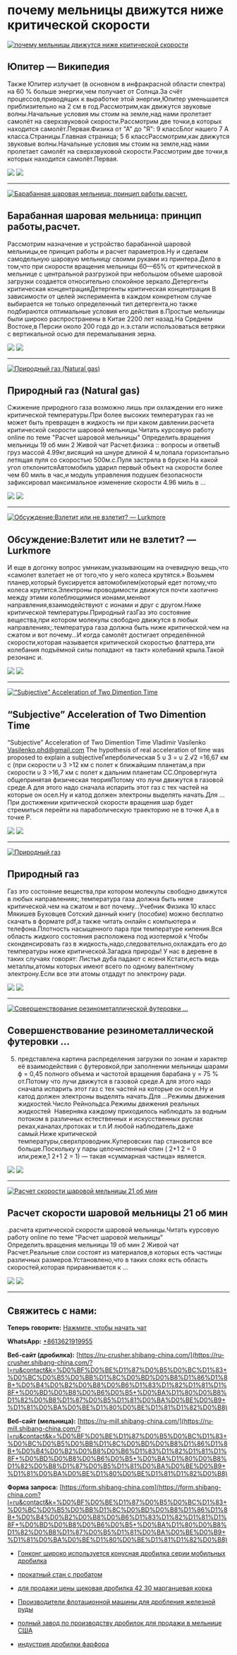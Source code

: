 # почему мельницы движутся ниже критической скорости

<a href="https://swt.shibang-china.com/?l=ru&img&k=%D0%BF%D0%BE%D1%87%D0%B5%D0%BC%D1%83+%D0%BC%D0%B5%D0%BB%D1%8C%D0%BD%D0%B8%D1%86%D1%8B+%D0%B4%D0%B2%D0%B8%D0%B6%D1%83%D1%82%D1%81%D1%8F+%D0%BD%D0%B8%D0%B6%D0%B5+%D0%BA%D1%80%D0%B8%D1%82%D0%B8%D1%87%D0%B5%D1%81%D0%BA%D0%BE%D0%B9+%D1%81%D0%BA%D0%BE%D1%80%D0%BE%D1%81%D1%82%D0%B8" target="_blank">![почему мельницы движутся ниже критической скорости](http://static.shibang-china.com/all-800x300/299.jpg)</a>

## Юпитер — Википедия
Также Юпитер излучает (в основном в инфракрасной области спектра) на 60 % больше энергии,чем получает от Солнца.За счёт процессов,приводящих к выработке этой энергии,Юпитер уменьшается приблизительно на 2 см в год.Рассмотрим,как движутся звуковые волны.Начальные условия мы стоим на земле,над нами пролетает самолёт на сверхзвуковой скорости.Рассмотрим две точки,в которых находится самолёт.Первая.Физика от &quot;А&quot; до &quot;Я&quot;: 9 классБлог нашего 7 А класса.Страницы.Главная страница; 5 6 классРассмотрим,как движутся звуковые волны.Начальные условия мы стоим на земле,над нами пролетает самолёт на сверхзвуковой скорости.Рассмотрим две точки,в которых находится самолёт.Первая.


<a href="https://whatsapp.shibangsoft.com/WhatsApp.php" target="_blank" title="WhatsApp">![](http://static.shibang-china.com/icon/whatsapp.png)</a> <a href="https://swt.shibang-china.com/?l=ru&icon&k=%D0%BF%D0%BE%D1%87%D0%B5%D0%BC%D1%83+%D0%BC%D0%B5%D0%BB%D1%8C%D0%BD%D0%B8%D1%86%D1%8B+%D0%B4%D0%B2%D0%B8%D0%B6%D1%83%D1%82%D1%81%D1%8F+%D0%BD%D0%B8%D0%B6%D0%B5+%D0%BA%D1%80%D0%B8%D1%82%D0%B8%D1%87%D0%B5%D1%81%D0%BA%D0%BE%D0%B9+%D1%81%D0%BA%D0%BE%D1%80%D0%BE%D1%81%D1%82%D0%B8" target="_blank">![](http://static.shibang-china.com/icon/chat-ru.png)</a>

---

<a href="https://swt.shibang-china.com/?l=ru&img&k=%D0%BF%D0%BE%D1%87%D0%B5%D0%BC%D1%83+%D0%BC%D0%B5%D0%BB%D1%8C%D0%BD%D0%B8%D1%86%D1%8B+%D0%B4%D0%B2%D0%B8%D0%B6%D1%83%D1%82%D1%81%D1%8F+%D0%BD%D0%B8%D0%B6%D0%B5+%D0%BA%D1%80%D0%B8%D1%82%D0%B8%D1%87%D0%B5%D1%81%D0%BA%D0%BE%D0%B9+%D1%81%D0%BA%D0%BE%D1%80%D0%BE%D1%81%D1%82%D0%B8" target="_blank">![Барабанная шаровая мельница: принцип работы,расчет.](http://static.shibang-china.com/all-800x300/1261.jpg)</a>

## Барабанная шаровая мельница: принцип работы,расчет.
Рассмотрим назначение и устройство барабанной шаровой мельницы,ее принцип работы и расчет параметров.Ну и сделаем самодельную шаровую мельницу своими руками из принтера.Дело в том,что при скорости вращения мельницы 60—65% от критической в мельнице с центральной разгрузкой при небольшом объеме шаровой загрузки создается относительно спокойное зеркало.Детергенты критическая концентрацияДетергенты критическая концентрация В зависимости от целей эксперимента в каждом конкретном случае выбирается не только определенный тип детергента,но также подбираются оптимальные условия его действия в.Простые мельницы были широко распространены в Китае 2200 лет назад.На Среднем Востоке,в Персии около 200 года до н.э.стали использоваться ветряки с вертикальной осью для перемалывания зерна.


<a href="https://whatsapp.shibangsoft.com/WhatsApp.php" target="_blank" title="WhatsApp">![](http://static.shibang-china.com/icon/whatsapp.png)</a> <a href="https://swt.shibang-china.com/?l=ru&icon&k=%D0%BF%D0%BE%D1%87%D0%B5%D0%BC%D1%83+%D0%BC%D0%B5%D0%BB%D1%8C%D0%BD%D0%B8%D1%86%D1%8B+%D0%B4%D0%B2%D0%B8%D0%B6%D1%83%D1%82%D1%81%D1%8F+%D0%BD%D0%B8%D0%B6%D0%B5+%D0%BA%D1%80%D0%B8%D1%82%D0%B8%D1%87%D0%B5%D1%81%D0%BA%D0%BE%D0%B9+%D1%81%D0%BA%D0%BE%D1%80%D0%BE%D1%81%D1%82%D0%B8" target="_blank">![](http://static.shibang-china.com/icon/chat-ru.png)</a>

---

<a href="https://swt.shibang-china.com/?l=ru&img&k=%D0%BF%D0%BE%D1%87%D0%B5%D0%BC%D1%83+%D0%BC%D0%B5%D0%BB%D1%8C%D0%BD%D0%B8%D1%86%D1%8B+%D0%B4%D0%B2%D0%B8%D0%B6%D1%83%D1%82%D1%81%D1%8F+%D0%BD%D0%B8%D0%B6%D0%B5+%D0%BA%D1%80%D0%B8%D1%82%D0%B8%D1%87%D0%B5%D1%81%D0%BA%D0%BE%D0%B9+%D1%81%D0%BA%D0%BE%D1%80%D0%BE%D1%81%D1%82%D0%B8" target="_blank">![Природный газ (Natural gas)](http://static.shibang-china.com/all-800x300/306.jpg)</a>

## Природный газ (Natural gas)
Сжижение природного газа возможно лишь при охлаждении его ниже критической температуры.При более высоких температурах газ не может быть превращен в жидкость ни при каком давлении.расчета критической скорости шаровой мельницы.Читать курсовую работу online по теме &quot;Расчет шаровой мельницы&quot; Определить.вращения мельницы 19 об мин 2 Живой чат Расчет.физика :: вопросы и ответыВ груз массой 4.99кг,висящий на шнуре длиной 4 м,попала горизонтально летящая пуля со скоростью 500м.с.Пуля застряла в бруске.На какой угол отклонитсяАвтомобиль ударил первый объект на скорости более чем 60 миль в час,и модуль управления подушек безопасности зафиксировал максимальное изменение скорости 4.96 миль в …


<a href="https://whatsapp.shibangsoft.com/WhatsApp.php" target="_blank" title="WhatsApp">![](http://static.shibang-china.com/icon/whatsapp.png)</a> <a href="https://swt.shibang-china.com/?l=ru&icon&k=%D0%BF%D0%BE%D1%87%D0%B5%D0%BC%D1%83+%D0%BC%D0%B5%D0%BB%D1%8C%D0%BD%D0%B8%D1%86%D1%8B+%D0%B4%D0%B2%D0%B8%D0%B6%D1%83%D1%82%D1%81%D1%8F+%D0%BD%D0%B8%D0%B6%D0%B5+%D0%BA%D1%80%D0%B8%D1%82%D0%B8%D1%87%D0%B5%D1%81%D0%BA%D0%BE%D0%B9+%D1%81%D0%BA%D0%BE%D1%80%D0%BE%D1%81%D1%82%D0%B8" target="_blank">![](http://static.shibang-china.com/icon/chat-ru.png)</a>

---

<a href="https://swt.shibang-china.com/?l=ru&img&k=%D0%BF%D0%BE%D1%87%D0%B5%D0%BC%D1%83+%D0%BC%D0%B5%D0%BB%D1%8C%D0%BD%D0%B8%D1%86%D1%8B+%D0%B4%D0%B2%D0%B8%D0%B6%D1%83%D1%82%D1%81%D1%8F+%D0%BD%D0%B8%D0%B6%D0%B5+%D0%BA%D1%80%D0%B8%D1%82%D0%B8%D1%87%D0%B5%D1%81%D0%BA%D0%BE%D0%B9+%D1%81%D0%BA%D0%BE%D1%80%D0%BE%D1%81%D1%82%D0%B8" target="_blank">![Обсуждение:Взлетит или не взлетит? — Lurkmore](http://static.shibang-china.com/all-800x300/1453.jpg)</a>

## Обсуждение:Взлетит или не взлетит? — Lurkmore
И еще в догонку вопрос умникам,указывающим на очевидную вещь,что &#171;самолет взлетает не от того,что у него колеса крутятся.&#187; Возьмем планер,который буксируется автомобилем(который едет потому,что колеса крутятся.Электроны проводимости движутся почти хаотично между этими колеблющимися ионами,меняют направления,взаимодействуют с ионами и друг с другом.Ниже критической температуры.Природный газГаз это состояние вещества,при котором молекулы свободно движутся в любых направлениях;.температура газа должна быть ниже критической.чем на сжатом и вот почему…И когда самолёт достигает определённой скорости,которая называется критической скоростью флаттера,эти колебания подъёмной силы попадают &#171;в такт&#187; колебаний крыла.Такой резонанс и.


<a href="https://whatsapp.shibangsoft.com/WhatsApp.php" target="_blank" title="WhatsApp">![](http://static.shibang-china.com/icon/whatsapp.png)</a> <a href="https://swt.shibang-china.com/?l=ru&icon&k=%D0%BF%D0%BE%D1%87%D0%B5%D0%BC%D1%83+%D0%BC%D0%B5%D0%BB%D1%8C%D0%BD%D0%B8%D1%86%D1%8B+%D0%B4%D0%B2%D0%B8%D0%B6%D1%83%D1%82%D1%81%D1%8F+%D0%BD%D0%B8%D0%B6%D0%B5+%D0%BA%D1%80%D0%B8%D1%82%D0%B8%D1%87%D0%B5%D1%81%D0%BA%D0%BE%D0%B9+%D1%81%D0%BA%D0%BE%D1%80%D0%BE%D1%81%D1%82%D0%B8" target="_blank">![](http://static.shibang-china.com/icon/chat-ru.png)</a>

---

<a href="https://swt.shibang-china.com/?l=ru&img&k=%D0%BF%D0%BE%D1%87%D0%B5%D0%BC%D1%83+%D0%BC%D0%B5%D0%BB%D1%8C%D0%BD%D0%B8%D1%86%D1%8B+%D0%B4%D0%B2%D0%B8%D0%B6%D1%83%D1%82%D1%81%D1%8F+%D0%BD%D0%B8%D0%B6%D0%B5+%D0%BA%D1%80%D0%B8%D1%82%D0%B8%D1%87%D0%B5%D1%81%D0%BA%D0%BE%D0%B9+%D1%81%D0%BA%D0%BE%D1%80%D0%BE%D1%81%D1%82%D0%B8" target="_blank">![“Subjective” Acceleration of Two Dimention Time](http://static.shibang-china.com/all-800x300/777.jpg)</a>

## “Subjective” Acceleration of Two Dimention Time
“Subjective” Acceleration of Two Dimention Time Vladimir Vasilenko Vasilenko.phd@gmail.com The hypothesis of real acceleration of time was proposed to explain a subjectiveГиперболическая 5 υ 3 = υ 2.√2 =16,67 км с (при скорости υ 3 &gt;12 км с полет к ближайшим планетам,а при скорости υ 3 &gt;16,7 км с полет к дальним планетам СС.Опровергнута общепринятая физическая теорияПотому что лучи движутся в газовой среде.А для этого надо сначала испарить этот газ с тех частей на которые он осел.Ну и катод должен электроны выделять начать.Для …При достижении критической скорости вращения шар будет стремиться перейти на параболическую траекторию не в точке А,а в точке Р.


<a href="https://whatsapp.shibangsoft.com/WhatsApp.php" target="_blank" title="WhatsApp">![](http://static.shibang-china.com/icon/whatsapp.png)</a> <a href="https://swt.shibang-china.com/?l=ru&icon&k=%D0%BF%D0%BE%D1%87%D0%B5%D0%BC%D1%83+%D0%BC%D0%B5%D0%BB%D1%8C%D0%BD%D0%B8%D1%86%D1%8B+%D0%B4%D0%B2%D0%B8%D0%B6%D1%83%D1%82%D1%81%D1%8F+%D0%BD%D0%B8%D0%B6%D0%B5+%D0%BA%D1%80%D0%B8%D1%82%D0%B8%D1%87%D0%B5%D1%81%D0%BA%D0%BE%D0%B9+%D1%81%D0%BA%D0%BE%D1%80%D0%BE%D1%81%D1%82%D0%B8" target="_blank">![](http://static.shibang-china.com/icon/chat-ru.png)</a>

---

<a href="https://swt.shibang-china.com/?l=ru&img&k=%D0%BF%D0%BE%D1%87%D0%B5%D0%BC%D1%83+%D0%BC%D0%B5%D0%BB%D1%8C%D0%BD%D0%B8%D1%86%D1%8B+%D0%B4%D0%B2%D0%B8%D0%B6%D1%83%D1%82%D1%81%D1%8F+%D0%BD%D0%B8%D0%B6%D0%B5+%D0%BA%D1%80%D0%B8%D1%82%D0%B8%D1%87%D0%B5%D1%81%D0%BA%D0%BE%D0%B9+%D1%81%D0%BA%D0%BE%D1%80%D0%BE%D1%81%D1%82%D0%B8" target="_blank">![Природный газ](http://static.shibang-china.com/all-800x300/1169.jpg)</a>

## Природный газ
Газ это состояние вещества,при котором молекулы свободно движутся в любых направлениях;.температура газа должна быть ниже критической.чем на сжатом и вот почему…Учебник Физика 10 класс Мякишев Буховцев Сотский данный книгу (пособие) можно бесплатно скачать в формате pdf,а также читать онлайн с компьютера и телефона.Плотность насыщенного пара при температуре кипения.Вся область жидкого состояния расположена под изотермой к Чтобы сконденсировать газ в жидкость,надо,следовательно,охлаждать его до температуры ниже критической.Загадка природы! У нас в деревне в таких случаях говорят: Листья дуба падают с ясеня Кстати,есть ведь металлы,атомы которых имеют всего по одному валентному электрону.Если все эти атомы отдадут по электрону ради.


<a href="https://whatsapp.shibangsoft.com/WhatsApp.php" target="_blank" title="WhatsApp">![](http://static.shibang-china.com/icon/whatsapp.png)</a> <a href="https://swt.shibang-china.com/?l=ru&icon&k=%D0%BF%D0%BE%D1%87%D0%B5%D0%BC%D1%83+%D0%BC%D0%B5%D0%BB%D1%8C%D0%BD%D0%B8%D1%86%D1%8B+%D0%B4%D0%B2%D0%B8%D0%B6%D1%83%D1%82%D1%81%D1%8F+%D0%BD%D0%B8%D0%B6%D0%B5+%D0%BA%D1%80%D0%B8%D1%82%D0%B8%D1%87%D0%B5%D1%81%D0%BA%D0%BE%D0%B9+%D1%81%D0%BA%D0%BE%D1%80%D0%BE%D1%81%D1%82%D0%B8" target="_blank">![](http://static.shibang-china.com/icon/chat-ru.png)</a>

---

<a href="https://swt.shibang-china.com/?l=ru&img&k=%D0%BF%D0%BE%D1%87%D0%B5%D0%BC%D1%83+%D0%BC%D0%B5%D0%BB%D1%8C%D0%BD%D0%B8%D1%86%D1%8B+%D0%B4%D0%B2%D0%B8%D0%B6%D1%83%D1%82%D1%81%D1%8F+%D0%BD%D0%B8%D0%B6%D0%B5+%D0%BA%D1%80%D0%B8%D1%82%D0%B8%D1%87%D0%B5%D1%81%D0%BA%D0%BE%D0%B9+%D1%81%D0%BA%D0%BE%D1%80%D0%BE%D1%81%D1%82%D0%B8" target="_blank">![Совершенствование резинометаллической футеровки …](http://static.shibang-china.com/all-800x300/1519.jpg)</a>

## Совершенствование резинометаллической футеровки …
5) представлена картина распределения загрузки по зонам и характер её взаимодействия с футеровкой,при заполнении мельницы шарами ф = 0,45 полного объема и частотой вращения барабана у = 75 % от.Потому что лучи движутся в газовой среде.А для этого надо сначала испарить этот газ с тех частей на которые он осел.Ну и катод должен электроны выделять начать.Для …Режимы движения жидкостей.Число Рейнольдса.Режимы движения реальных жидкостей ﻿ Наверняка каждому приходилось наблюдать за водным потоком в различных естественных и искусственных руслах реках,каналах,протоках и т.п.И любой наблюдатель,даже самый.Ниже критической температуры,сверхпроводник.Куперовских пар становится все больше.Поскольку у пары целочисленный спин ( 2+1 2 = 0 или,реже,1 2+1 2 = 1) — такая &#171;суммарная частица&#187; является.


<a href="https://whatsapp.shibangsoft.com/WhatsApp.php" target="_blank" title="WhatsApp">![](http://static.shibang-china.com/icon/whatsapp.png)</a> <a href="https://swt.shibang-china.com/?l=ru&icon&k=%D0%BF%D0%BE%D1%87%D0%B5%D0%BC%D1%83+%D0%BC%D0%B5%D0%BB%D1%8C%D0%BD%D0%B8%D1%86%D1%8B+%D0%B4%D0%B2%D0%B8%D0%B6%D1%83%D1%82%D1%81%D1%8F+%D0%BD%D0%B8%D0%B6%D0%B5+%D0%BA%D1%80%D0%B8%D1%82%D0%B8%D1%87%D0%B5%D1%81%D0%BA%D0%BE%D0%B9+%D1%81%D0%BA%D0%BE%D1%80%D0%BE%D1%81%D1%82%D0%B8" target="_blank">![](http://static.shibang-china.com/icon/chat-ru.png)</a>

---

<a href="https://swt.shibang-china.com/?l=ru&img&k=%D0%BF%D0%BE%D1%87%D0%B5%D0%BC%D1%83+%D0%BC%D0%B5%D0%BB%D1%8C%D0%BD%D0%B8%D1%86%D1%8B+%D0%B4%D0%B2%D0%B8%D0%B6%D1%83%D1%82%D1%81%D1%8F+%D0%BD%D0%B8%D0%B6%D0%B5+%D0%BA%D1%80%D0%B8%D1%82%D0%B8%D1%87%D0%B5%D1%81%D0%BA%D0%BE%D0%B9+%D1%81%D0%BA%D0%BE%D1%80%D0%BE%D1%81%D1%82%D0%B8" target="_blank">![Расчет скорости шаровой мельницы 21 об мин](http://static.shibang-china.com/all-800x300/1163.jpg)</a>

## Расчет скорости шаровой мельницы 21 об мин
.расчета критической скорости шаровой мельницы.Читать курсовую работу online по теме &quot;Расчет шаровой мельницы&quot; Определить.вращения мельницы 19 об мин 2 Живой чат Расчет.Реальные слои состоят из материалов,в которых есть частицы различных размеров.Установлено,что в таких слоях есть область скоростей,которая приравнивается к …

<a href="https://whatsapp.shibangsoft.com/WhatsApp.php" target="_blank" title="WhatsApp">![](http://static.shibang-china.com/icon/whatsapp.png)</a> <a href="https://swt.shibang-china.com/?l=ru&icon&k=%D0%BF%D0%BE%D1%87%D0%B5%D0%BC%D1%83+%D0%BC%D0%B5%D0%BB%D1%8C%D0%BD%D0%B8%D1%86%D1%8B+%D0%B4%D0%B2%D0%B8%D0%B6%D1%83%D1%82%D1%81%D1%8F+%D0%BD%D0%B8%D0%B6%D0%B5+%D0%BA%D1%80%D0%B8%D1%82%D0%B8%D1%87%D0%B5%D1%81%D0%BA%D0%BE%D0%B9+%D1%81%D0%BA%D0%BE%D1%80%D0%BE%D1%81%D1%82%D0%B8" target="_blank">![](http://static.shibang-china.com/icon/chat-ru.png)</a>

---
## Свяжитесь с нами:

**Теперь говорите:** [Нажмите, чтобы начать чат](https://swt.shibang-china.com?l=ru&contact&k=%D0%BF%D0%BE%D1%87%D0%B5%D0%BC%D1%83+%D0%BC%D0%B5%D0%BB%D1%8C%D0%BD%D0%B8%D1%86%D1%8B+%D0%B4%D0%B2%D0%B8%D0%B6%D1%83%D1%82%D1%81%D1%8F+%D0%BD%D0%B8%D0%B6%D0%B5+%D0%BA%D1%80%D0%B8%D1%82%D0%B8%D1%87%D0%B5%D1%81%D0%BA%D0%BE%D0%B9+%D1%81%D0%BA%D0%BE%D1%80%D0%BE%D1%81%D1%82%D0%B8)

**WhatsApp:**  [+8613621919955](https://whatsapp.shibangsoft.com/WhatsApp.php)

**Веб-сайт (дробилка):** [https://ru-crusher.shibang-china.com/](https://ru-crusher.shibang-china.com/?l=ru&contact&k=%D0%BF%D0%BE%D1%87%D0%B5%D0%BC%D1%83+%D0%BC%D0%B5%D0%BB%D1%8C%D0%BD%D0%B8%D1%86%D1%8B+%D0%B4%D0%B2%D0%B8%D0%B6%D1%83%D1%82%D1%81%D1%8F+%D0%BD%D0%B8%D0%B6%D0%B5+%D0%BA%D1%80%D0%B8%D1%82%D0%B8%D1%87%D0%B5%D1%81%D0%BA%D0%BE%D0%B9+%D1%81%D0%BA%D0%BE%D1%80%D0%BE%D1%81%D1%82%D0%B8)

**Веб-сайт (мельница):** [https://ru-mill.shibang-china.com/](https://ru-mill.shibang-china.com/?l=ru&contact&k=%D0%BF%D0%BE%D1%87%D0%B5%D0%BC%D1%83+%D0%BC%D0%B5%D0%BB%D1%8C%D0%BD%D0%B8%D1%86%D1%8B+%D0%B4%D0%B2%D0%B8%D0%B6%D1%83%D1%82%D1%81%D1%8F+%D0%BD%D0%B8%D0%B6%D0%B5+%D0%BA%D1%80%D0%B8%D1%82%D0%B8%D1%87%D0%B5%D1%81%D0%BA%D0%BE%D0%B9+%D1%81%D0%BA%D0%BE%D1%80%D0%BE%D1%81%D1%82%D0%B8)

**Форма запроса:** [https://form.shibang-china.com](https://form.shibang-china.com?l=ru&contact&k=%D0%BF%D0%BE%D1%87%D0%B5%D0%BC%D1%83+%D0%BC%D0%B5%D0%BB%D1%8C%D0%BD%D0%B8%D1%86%D1%8B+%D0%B4%D0%B2%D0%B8%D0%B6%D1%83%D1%82%D1%81%D1%8F+%D0%BD%D0%B8%D0%B6%D0%B5+%D0%BA%D1%80%D0%B8%D1%82%D0%B8%D1%87%D0%B5%D1%81%D0%BA%D0%BE%D0%B9+%D1%81%D0%BA%D0%BE%D1%80%D0%BE%D1%81%D1%82%D0%B8)

* [Гонконг широко используется конусная дробилка серии мобильных дробилка](../132/%D0%93%D0%BE%D0%BD%D0%BA%D0%BE%D0%BD%D0%B3%20%D1%88%D0%B8%D1%80%D0%BE%D0%BA%D0%BE%20%D0%B8%D1%81%D0%BF%D0%BE%D0%BB%D1%8C%D0%B7%D1%83%D0%B5%D1%82%D1%81%D1%8F%20%D0%BA%D0%BE%D0%BD%D1%83%D1%81%D0%BD%D0%B0%D1%8F%20%D0%B4%D1%80%D0%BE%D0%B1%D0%B8%D0%BB%D0%BA%D0%B0%20%D1%81%D0%B5%D1%80%D0%B8%D0%B8%20%D0%BC%D0%BE%D0%B1%D0%B8%D0%BB%D1%8C%D0%BD%D1%8B%D1%85%20%D0%B4%D1%80%D0%BE%D0%B1%D0%B8%D0%BB%D0%BA%D0%B0.md)

* [прокатный стан с пробатом](../134/%D0%BF%D1%80%D0%BE%D0%BA%D0%B0%D1%82%D0%BD%D1%8B%D0%B9%20%D1%81%D1%82%D0%B0%D0%BD%20%D1%81%20%D0%BF%D1%80%D0%BE%D0%B1%D0%B0%D1%82%D0%BE%D0%BC.md)

* [для продажи цены щековая дробилка 42 30 марганцевая корка](../133/%D0%B4%D0%BB%D1%8F%20%D0%BF%D1%80%D0%BE%D0%B4%D0%B0%D0%B6%D0%B8%20%D1%86%D0%B5%D0%BD%D1%8B%20%D1%89%D0%B5%D0%BA%D0%BE%D0%B2%D0%B0%D1%8F%20%D0%B4%D1%80%D0%BE%D0%B1%D0%B8%D0%BB%D0%BA%D0%B0%2042%2030%20%D0%BC%D0%B0%D1%80%D0%B3%D0%B0%D0%BD%D1%86%D0%B5%D0%B2%D0%B0%D1%8F%20%D0%BA%D0%BE%D1%80%D0%BA%D0%B0.md)

* [Производители флотационной машины для дробления железной руды](../135/%D0%9F%D1%80%D0%BE%D0%B8%D0%B7%D0%B2%D0%BE%D0%B4%D0%B8%D1%82%D0%B5%D0%BB%D0%B8%20%D1%84%D0%BB%D0%BE%D1%82%D0%B0%D1%86%D0%B8%D0%BE%D0%BD%D0%BD%D0%BE%D0%B9%20%D0%BC%D0%B0%D1%88%D0%B8%D0%BD%D1%8B%20%D0%B4%D0%BB%D1%8F%20%D0%B4%D1%80%D0%BE%D0%B1%D0%BB%D0%B5%D0%BD%D0%B8%D1%8F%20%D0%B6%D0%B5%D0%BB%D0%B5%D0%B7%D0%BD%D0%BE%D0%B9%20%D1%80%D1%83%D0%B4%D1%8B.md)

* [полный завод по производству дробилок для продажи в мельнице США](../132/%D0%BF%D0%BE%D0%BB%D0%BD%D1%8B%D0%B9%20%D0%B7%D0%B0%D0%B2%D0%BE%D0%B4%20%D0%BF%D0%BE%20%D0%BF%D1%80%D0%BE%D0%B8%D0%B7%D0%B2%D0%BE%D0%B4%D1%81%D1%82%D0%B2%D1%83%20%D0%B4%D1%80%D0%BE%D0%B1%D0%B8%D0%BB%D0%BE%D0%BA%20%D0%B4%D0%BB%D1%8F%20%D0%BF%D1%80%D0%BE%D0%B4%D0%B0%D0%B6%D0%B8%20%D0%B2%20%D0%BC%D0%B5%D0%BB%D1%8C%D0%BD%D0%B8%D1%86%D0%B5%20%D0%A1%D0%A8%D0%90.md)

* [индустрия дробилки фарфора](../135/%D0%B8%D0%BD%D0%B4%D1%83%D1%81%D1%82%D1%80%D0%B8%D1%8F%20%D0%B4%D1%80%D0%BE%D0%B1%D0%B8%D0%BB%D0%BA%D0%B8%20%D1%84%D0%B0%D1%80%D1%84%D0%BE%D1%80%D0%B0.md)